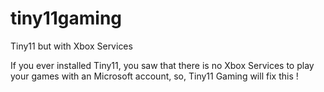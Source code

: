 # tiny11gaming
Tiny11 but with Xbox Services




If you ever installed Tiny11, you saw that there is no Xbox Services to play your games with an Microsoft account, so, Tiny11 Gaming will fix this !


